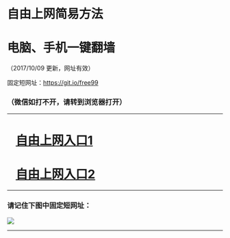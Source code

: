 ﻿# 自由上网简易方法

# 电脑、手机一键翻墙

（2017/10/09 更新，网址有效）

固定短网址：https://git.io/free99

### （微信如打不开，请转到浏览器打开）


***





# &nbsp;&nbsp; <a href="http://ft1531514124.fwq-tz-1001.info/fwqtz01.html?t=100900116924 " target="_blank">自由上网入口1</a>
# &nbsp;&nbsp; <a href="http://ft1728926107.fwq-tz-1002.info/fwqtz02.html?t=100900117010 " target="_blank">自由上网入口2</a>
***

### 请记住下图中固定短网址：

<img src="https://s3-us-west-2.amazonaws.com/fwq-1001/yjfq-20170905okok.png" /> 


***

